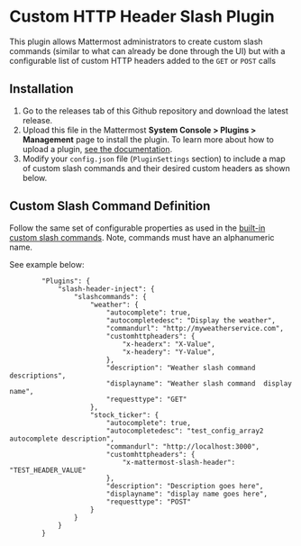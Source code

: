 # Custom HTTP Header Slash Plugin 

This plugin allows Mattermost administrators to create custom slash commands (similar to what can already be done through the UI) but with a configurable list of custom HTTP headers added to the `GET` or `POST` calls

## Installation

1. Go to the releases tab of this Github repository and download the latest release.
2. Upload this file in the Mattermost **System Console > Plugins > Management** page to install the plugin. To learn more about how to upload a plugin, [see the documentation](https://docs.mattermost.com/administration/plugins.html#plugin-uploads).
3. Modify your `config.json` file (`PluginSettings` section) to include a map of custom slash commands and their desired custom headers as shown below.

## Custom Slash Command Definition

Follow the same set of configurable properties as  used in the [built-in custom slash commands](https://docs.mattermost.com/developer/slash-commands.html#custom-slash-command).  Note, commands must have an alphanumeric name.

See example below:

```
        "Plugins": {
            "slash-header-inject": {
                "slashcommands": {
                    "weather": {
                        "autocomplete": true,
                        "autocompletedesc": "Display the weather",
                        "commandurl": "http://myweatherservice.com",
                        "customhttpheaders": {
                            "x-headerx": "X-Value",
                            "x-headery": "Y-Value",
                        },
                        "description": "Weather slash command descriptions",
                        "displayname": "Weather slash command  display name",
                        "requesttype": "GET"
                    },
                    "stock_ticker": {
                        "autocomplete": true,
                        "autocompletedesc": "test_config_array2 autocomplete description",
                        "commandurl": "http://localhost:3000",
                        "customhttpheaders": {
                            "x-mattermost-slash-header": "TEST_HEADER_VALUE"
                        },
                        "description": "Description goes here",
                        "displayname": "display name goes here",
                        "requesttype": "POST"
                    }
                }
            }
        }

```
